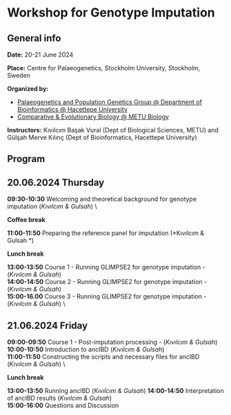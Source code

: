 # Workshop for Genotype Imputation

## General info

**Date:** 20-21 June 2024

**Place:**  Centre for Palaeogenetics, Stockholm University, Stockholm, Sweden

**Organized by:**

- [Palaeogenetics and Population Genetics Group @ Department of Bioinformatics @ Hacettepe University](https://gulsahhdal.wixsite.com/palaeobio)
- [Comparative & Evolutionary Biology @ METU Biology](https://compevo.bio.metu.edu.tr/)

**Instructors:** Kıvılcım Başak Vural (Dept of Biological Sciences, METU) and Gülşah Merve Kılınç (Dept of Bioinformatics, Hacettepe University)

## Program

## 20.06.2024 Thursday 

**09:30-10:30**	Welcoming and theoretical background for genotype imputation	(*Kıvılcım & Gulsah*) \

**Coffee break**

**11:00-11:50**	Preparing the reference panel for imputation	(*Kıvılcım & Gulsah *) 

**Lunch break**

**13:00-13:50**	Course 1 - Running GLIMPSE2 for genotype imputation - (*Kıvılcım & Gulsah*) \
**14:00-14:50** Course 2 - Running GLIMPSE2 for genotype imputation - (*Kıvılcım & Gulsah*) \
**15:00-16.00**	Course 3 - Running GLIMPSE2 for genotype imputation - (*Kıvılcım & Gulsah*) \


## 21.06.2024 Friday

**09:00-09:50**	Course 1 - Post-imputation processing  - (*Kıvılcım & Gulsah*) \
**10:00-10:50**	Introduction to ancIBD	(*Kıvılcım & Gulsah*) \
**11:00-11:50** Constructing the scripts and necessary files for ancIBD 	(*Kıvılcım & Gulsah*) \

**Lunch break**

**13:00-13:50**	Running ancIBD	(*Kıvılcım & Gulsah*)
**14:00-14:50** Interpretation of ancIBD results 	(*Kıvılcım & Gulsah*) \
**15:00-16:00** Questions and Discussion 
